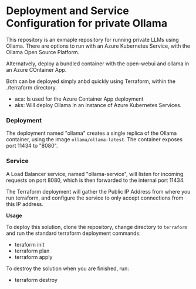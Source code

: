 **Deployment and Service Configuration for private Ollama**
=============================================

This repository is an exmaple repository for running private LLMs using Ollama. There are options to run with an Azure Kubernetes Service, with the Ollama Open Source Platform.

Alternatvely, deploy a bundled container with the open-webui and ollama in an Azure COntainer App. 

Both can be deployed simply anbd quickly using Terraform, within the ./terraform directory.
- aca: Is used for the Azure Container App deployment
- aks: Will deploy Ollama in an instance of Azure Kubernetes Services.

### Deployment

The deployment named "ollama" creates a single replica of the Ollama container, using the image `ollama/ollama:latest`. The container exposes port 11434 to "8080".

### Service

A Load Balancer service, named "ollama-service", will listen for incoming requests on port 
8080, which is then forwarded to the internal port 11434.

The Terraform deployment will gather the Public IP Address from where you run terraform, and configure the service to only accept connections from this IP address.

**Usage**

To deploy this solution, clone the repository, change directory to `terraform` and run the standard terraform deployment commands:
- teraform init
- terraform plan
- terraform apply

To destroy the solution when you are finished, run:
- terraform destroy

##
